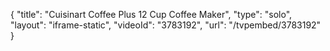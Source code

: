 {
    "title": "Cuisinart Coffee Plus 12 Cup Coffee Maker",
    "type": "solo",
    "layout": "iframe-static",
    "videoId": "3783192",
    "url": "\/tvpembed\/3783192"
}